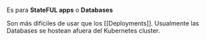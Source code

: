 Es para  **StateFUL apps** o **Databases**

Son más difíciles de usar que los [[Deployments]]. 
Usualmente las Databases se hostean afuera del Kubernetes cluster.